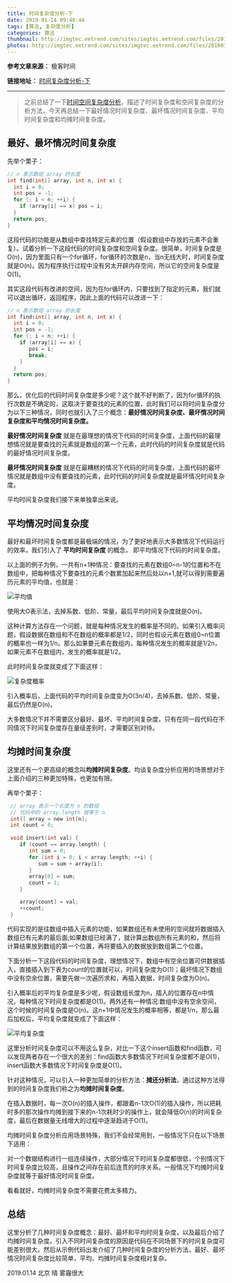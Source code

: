```yaml
---
title: 时间复杂度分析-下
date: 2019-01-14 09:48:44
tags: [算法, 复杂度分析]
categories: 算法
thumbnail: http://imgtec.eetrend.com/sites/imgtec.eetrend.com/files/201803/blog/11282-32894-sikao1.jpg?1520574785
photos: http://imgtec.eetrend.com/sites/imgtec.eetrend.com/files/201803/blog/11282-32894-sikao1.jpg?1520574785
---
```


**参考文章来源：** 极客时间

**链接地址：** [时间复杂度分析-下][1]

------

>之前总结了一下[时间空间复杂度分析](2)，描述了时间复杂度和空间复杂度的分析方法，今天再总结一下最好情况时间复杂度、最坏情况时间复杂度、平均时间复杂度和均摊时间复杂度。

<!--more-->

## 最好、最坏情况时间复杂度

先举个栗子：

```c
// n 表示数组 array 的长度
int find(int[] array, int n, int x) {
  int i = 0;
  int pos = -1;
  for (; i < n; ++i) {
    if (array[i] == x) pos = i;
  }
  return pos;
}
```

这段代码的功能是从数组中查找特定元素的位置（假设数组中存放的元素不会重复）。试着分析一下这段代码的时间复杂度和空间复杂度。很简单，时间复杂度是O(n)，因为里面只有一个for循环，for循环的次数是n，当n无线大时，时间复杂度就是O(n)。因为程序执行过程中没有另太开辟内存空间，所以它的空间复杂度是O(1)。

其实这段代码有改进的空间，因为在for循环内，只要找到了指定的元素，我们就可以退出循环，返回程序，因此上面的代码可以改进一下：

```c
// n 表示数组 array 的长度
int find(int[] array, int n, int x) {
  int i = 0;
  int pos = -1;
  for (; i < n; ++i) {
    if (array[i] == x) {
       pos = i;
       break;
    }
  }
  return pos;
}
```

那么，优化后的代码时间复杂度是多少呢？这个就不好判断了，因为for循环的执行次数是不确定的，这取决于要查找的元素的位置，此时我们可以将时间复杂度分为以下三种情况，同时也就引入了三个概念：**最好情况时间复杂度、最坏情况时间复杂度和平均情况时间复杂度。**

**最好情况时间复杂度** 就是在最理想的情况下代码的时间复杂度，上面代码的最理想情况就是要查找的元素就是数组的第一个元素，此时代码的时间复杂度就是代码的最好情况时间复杂度。

**最坏情况时间复杂度** 就是在最糟糕的情况下代码的时间复杂度，上面代码的最坏情况就是数组中没有要查找的元素，此时代码的时间复杂度就是最坏情况时间复杂度。

平均时间复杂度我们接下来单独拿出来说。

## 平均情况时间复杂度

最好和最坏时间复杂度都是最极端的情况，为了更好地表示大多数情况下代码运行的效率，我们引入了 **平均时间复杂度** 的概念， 即平均情况下代码的时间复杂度。

以上面的例子为例，一共有n+1种情况：要查找的元素在数组0~n-1的位置和不在数组中，把每种情况下要查找的元素个数累加起来然后处以n+1,就可以得到需要遍历元素的平均值，也就是：

![平均值][3]

使用大O表示法，去掉系数、低阶、常量，最后平均时间复杂度就是O(n)。

这种计算方法存在一个问题，就是每种情况发生的概率是不同的。如果引入概率问题，假设数据在数组和不在数组的概率都是1/2，同时也假设元素在数组0~n位置的概率也一样为1/n。那么如果要元素在数组内，每种情况发生的概率就是1/2n，如果元素不在数组内，发生的概率就是1/2。

此时时间复杂度就变成了下面这样：

![复杂度概率][4]

引入概率后，上面代码的平均时间复杂度变为O(3n/4)，去掉系数、低阶、常量，最后仍然是O(n)。

大多数情况下并不需要区分最好、最坏、平均时间复杂度，只有在同一段代码在不同情况下时间复杂度存在量级差别时，才需要区别对待。

## 均摊时间复杂度

这里还有一个更高级的概念叫**均摊时间复杂度**。均谈复杂度分析应用的场景想对于上面介绍的三种更加特殊，也更加有限。

再举个栗子：

```c
 // array 表示一个长度为 n 的数组
 // 代码中的 array.length 就等于 n
 int[] array = new int[n];
 int count = 0;
 
 void insert(int val) {
    if (count == array.length) {
       int sum = 0;
       for (int i = 0; i < array.length; ++i) {
          sum = sum + array[i];
       }
       array[0] = sum;
       count = 1;
    }

    array[count] = val;
    ++count;
 }
```

代码实现的是往数组中插入元素的功能，如果数组还有未使用的空间就将数据插入数组已有元素的最后面;如果数组已经满了，就计算出数组所有元素的和，然后将计算结果放到数组的第一个位置，再将要插入的数据放到数组第二个位置。

下面分析一下这段代码的时间复杂度，理想情况下，数组中有空余位置可供数据插入，直接插入到下表为count的位置就可以，时间复杂度为O(1)；最坏情况下数组中没有空余位置，需要先做一次遍历求和，再插入数据，时间复杂度为O(n)。

引入概率后的平均复杂度是多少呢，假设数组长度为n，插入的位置存在n中情况，每种情况下时间复杂度都是O(1)。两外还有一种情况:数组中没有空余空间，这个时候的时间复杂度是O(n)。这n+1中情况发生的概率相等，都是1/n，那么最后加权后，平均复杂度就变成了下面这样：

![平均复杂度][5]

这里分析时间复杂度可以不用这么复杂，对比一下这个insert函数和find函数，可以发现两者存在一个很大的差别：find函数大多数情况下时间复杂度都不是O(1)，insert函数大多数情况下时间复杂度是O(1)。

针对这种情况，可以引入一种更加简单的分析方法：**摊还分析法**，通过这种方法得到的时间复杂度我们称之为**均摊时间复杂度**。

在插入数据时，每一次O(n)的插入操作，都跟着n-1次O(1)的插入操作，所以把耗时多的那次操作均摊到接下来的n-1次耗时少的操作上，就会降低O(n)的时间复杂度，最后在数据量无线增大的过程中逐渐趋进于O(1)。

均摊时间复杂度分析应用场景特殊，我们不会经常用到，一般情况下只在以下场景下适用：

对一个数据结构进行一组连续操作，大部分情况下时间复杂度都很低，个别情况下时间复杂度比较高，且操作之间存在前后连贯的时序关系。一般情况下均摊时间复杂度就等于最好情况时间复杂度。

看看就好，均摊时间复杂度不需要花费太多精力。

## 总结

这里分析了几种时间复杂度概念：最好、最坏和平均时间复杂度，以及最后介绍了均摊时间复杂度。引入不同时间复杂度的原因是代码在不同场景下的时间复杂度可能差别很大。然后从示例代码出发介绍了几种时间复杂度的分析方法，最好、最坏情况时间复杂度比较简单，平均、均摊时间复杂度相对复杂。

2019.01.14 北京 晴 雾霾很大

[1]: https://time.geekbang.org/column/article/40447
[2]: https://jiaoqiyuan.cn/2018/12/13/%E6%97%B6%E9%97%B4%E5%A4%8D%E6%9D%82%E5%BA%A6%E5%88%86%E6%9E%90-%E4%B8%8A/
[3]: https://static001.geekbang.org/resource/image/d8/2f/d889a358b8eccc5bbb90fc16e327a22f.jpg
[4]: https://static001.geekbang.org/resource/image/36/7f/36c0aabdac69032f8a43368f5e90c67f.jpg
[5]: https://static001.geekbang.org/resource/image/6d/ed/6df62366a60336d9de3bc34f488d8bed.jpg